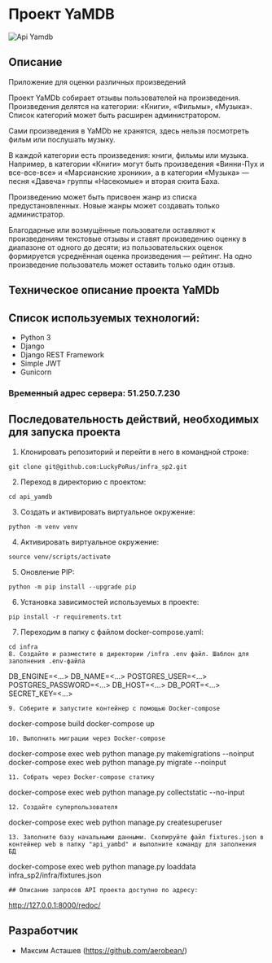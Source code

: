 # Проект YaMDB


![Api Yamdb](https://github.com/aerobean/yamdb_final/actions/workflows/yamdb_workflow.yml/badge.svg)

## Описание
Приложение для оценки различных произведений

Проект YaMDb собирает отзывы пользователей на произведения. Произведения делятся на категории: «Книги», «Фильмы», «Музыка». Список категорий может быть расширен администратором.

Сами произведения в YaMDb не хранятся, здесь нельзя посмотреть фильм или послушать музыку.

В каждой категории есть произведения: книги, фильмы или музыка. Например, в категории «Книги» могут быть произведения «Винни-Пух и все-все-все» и «Марсианские хроники», а в категории «Музыка» — песня «Давеча» группы «Насекомые» и вторая сюита Баха.

Произведению может быть присвоен жанр из списка предустановленных. Новые жанры может создавать только администратор.

Благодарные или возмущённые пользователи оставляют к произведениям текстовые отзывы и ставят произведению оценку в диапазоне от одного до десяти; из пользовательских оценок формируется усреднённая оценка произведения — рейтинг. На одно произведение пользователь может оставить только один отзыв.

## Техническое описание проекта YaMDb

## Список используемых технологий:
- Python 3
- Django
- Django REST Framework
- Simple JWT
- Gunicorn

### Временный адрес сервера: 51.250.7.230

## Последовательность действий, необходимых для запуска проекта
1. Клонировать репозиторий и перейти в него в командной строке:
```
git clone git@github.com:LuckyPoRus/infra_sp2.git
```
2. Переход в директорию с проектом:
```
cd api_yamdb
```
3. Cоздать и активировать виртуальное окружение:
```
python -m venv venv
```
4. Активировать виртуальное окружение:
```
source venv/scripts/activate
```
5. Оновление PIP:
```
python -m pip install --upgrade pip
```
6. Установка зависимостей используемых в проекте:
```
pip install -r requirements.txt
```
7. Переходим в папку с файлом docker-compose.yaml:
```
cd infra
8. Создайте и разместите в директории /infra .env файл. Шаблон для заполнения .env-файла
```
DB_ENGINE=<...>
DB_NAME=<...>
POSTGRES_USER=<...>
POSTGRES_PASSWORD=<...>
DB_HOST=<...>
DB_PORT=<...>
SECRET_KEY=<...>
```
9. Соберите и запустите контейнер с помощью Docker-compose
```
docker-compose build
docker-compose up
```
10. Выполнить миграции через Docker-compose
```
docker-compose exec web python manage.py makemigrations --noinput  
docker-compose exec web python manage.py migrate --noinput
```
11. Собрать через Docker-compose статику
```
docker-compose exec web python manage.py collectstatic --no-input
```  
12. Создайте суперпользователя
```
docker-compose exec web python manage.py createsuperuser
```  
13. Заполните базу начальными данными. Скопируйте файл fixtures.json в контейнер web в папку "api_yambd" и выполните команду для заполнения БД
```
docker-compose exec web python manage.py loaddata infra_sp2/infra/fixtures.json
```
## Описание запросов API проекта доступно по адресу:
```
http://127.0.0.1:8000/redoc/

## Разработчик
- Максим Асташев (https://github.com/aerobean/)
